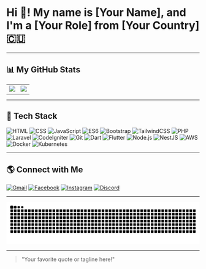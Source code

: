 # Hi 👋! My name is [Your Name], and I'm a [Your Role] from [Your Country] 🇨🇺

---

## 📊 My GitHub Stats

<div align="center">
  <table>
    <tr>
      <td valign="top" width="50%">
        <img src="https://github-readme-stats.vercel.app/api?username=Phxngsxz&show_icons=true&theme=radical" width="200%" />
      </td>
      <td valign="top" width="50%">
        <img src="https://github-readme-stats.vercel.app/api/top-langs/?username=Phxngsxz&layout=compact&theme=radical" width="100%" />
      </td>
    </tr>
  </table>
</div>

---

## 🚀 Tech Stack


![HTML](https://img.shields.io/badge/HTML-%23E34F26.svg?style=for-the-badge&logo=html5&logoColor=white)
![CSS](https://img.shields.io/badge/CSS-%231572B6.svg?style=for-the-badge&logo=css3&logoColor=white)
![JavaScript](https://img.shields.io/badge/JavaScript-%23F7DF1E.svg?style=for-the-badge&logo=javascript&logoColor=white)
![ES6](https://img.shields.io/badge/ES6-%23F7DF1E.svg?style=for-the-badge&logo=javascript&logoColor=white)
![Bootstrap](https://img.shields.io/badge/Bootstrap-%23563D7C.svg?style=for-the-badge&logo=bootstrap&logoColor=white)
![TailwindCSS](https://img.shields.io/badge/TailwindCSS-%2338B2AC.svg?style=for-the-badge&logo=tailwindcss&logoColor=white)
![PHP](https://img.shields.io/badge/PHP-%23777BB4.svg?style=for-the-badge&logo=php&logoColor=white)
![Laravel](https://img.shields.io/badge/Laravel-%23FF2D20.svg?style=for-the-badge&logo=laravel&logoColor=white)
![CodeIgniter](https://img.shields.io/badge/CodeIgniter-%23D17B1A.svg?style=for-the-badge&logo=codeigniter&logoColor=white)
![Git](https://img.shields.io/badge/Git-%23F05032.svg?style=for-the-badge&logo=git&logoColor=white)
![Dart](https://img.shields.io/badge/Dart-%230175C2.svg?style=for-the-badge&logo=dart&logoColor=white)
![Flutter](https://img.shields.io/badge/Flutter-%2302569B.svg?style=for-the-badge&logo=flutter&logoColor=white)
![Node.js](https://img.shields.io/badge/Node.js-%2361DAFB.svg?style=for-the-badge&logo=node.js&logoColor=white)
![NestJS](https://img.shields.io/badge/NestJS-%23E0234E.svg?style=for-the-badge&logo=nestjs&logoColor=white)
![AWS](https://img.shields.io/badge/AWS-%23FF9900.svg?style=for-the-badge&logo=amazonaws&logoColor=white)
![Docker](https://img.shields.io/badge/Docker-%230db7ed.svg?style=for-the-badge&logo=docker&logoColor=white)
![Kubernetes](https://img.shields.io/badge/Kubernetes-%23326CE5.svg?style=for-the-badge&logo=kubernetes&logoColor=white)

---

## 🌎 Connect with Me

[![Gmail](https://img.shields.io/badge/Gmail-%23D14836.svg?style=for-the-badge&logo=gmail&logoColor=white)](mailto:Phongsaphon.ssi@gmail.com)
[![Facebook](https://img.shields.io/badge/Facebook-%23E4E6EB.svg?style=for-the-badge&logo=facebook&logoColor=white)](https://facebook.com/your-profile)
[![Instagram](https://img.shields.io/badge/Instagram-%23E4405F.svg?style=for-the-badge&logo=instagram&logoColor=white)](https://instagram.com/your-profile)
[![Discord](https://img.shields.io/badge/Discord-%237289DA.svg?style=for-the-badge&logo=discord&logoColor=white)](https://discord.com/your-profile)

---

![snake gif](https://github.com/Phxngsxz/Phxngsxz/blob/output/github-snake-dark.svg)


---

> "Your favorite quote or tagline here!"

